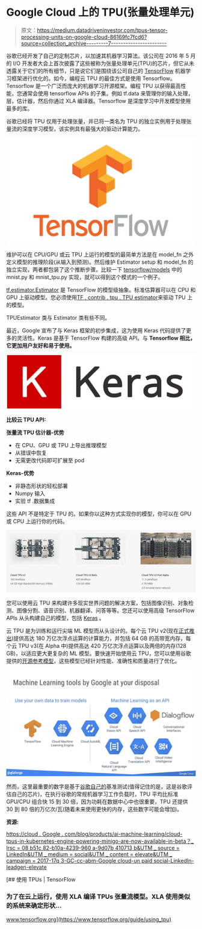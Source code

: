# Google Cloud 上的 TPU(张量处理单元)

> 原文：<https://medium.datadriveninvestor.com/tpus-tensor-processing-units-on-google-cloud-86169fc7fcd6?source=collection_archive---------7----------------------->

谷歌已经开发了自己的定制芯片，以加速其机器学习算法。该公司在 2016 年 5 月的 I/O 开发者大会上首次披露了这些被称为张量处理单元(TPU)的芯片，但它从未透露关于它们的所有细节，只是说它们是围绕该公司自己的 [TensorFlow](https://www.tensorflow.org/) 机器学习框架进行优化的。如今，编程云 TPU 的最佳方式是使用 Tensorflow。Tensorflow 是一个广泛而庞大的机器学习开源框架。编程 TPU 以获得最高性能，您通常会使用 tensorflow APIs 的子集。例如 tf.data 来管理你的输入处理，层，估计器，然后你通过 XLA 编译器。Tensorflow 是深度学习中开发模型使用最多的库。

谷歌已经将 TPU 仅用于处理张量，并已将一类名为 TPU 的独立实例用于处理张量流的深度学习模型，该实例具有最强大的驱动计算能力。

![](img/fd73f93e1d7b571c9b6e83ca5b58b977.png)

维护可以在 CPU/GPU 或云 TPU 上运行的模型的最简单方法是在 model_fn 之外定义模型的推理阶段(从输入到预测)。然后维护 Estimator setup 和 model_fn 的独立实现，两者都包装了这个推断步骤。比较一下 [tensorflow/models](https://github.com/tensorflow/models/tree/master/official/mnist) 中的 mnist.py 和 mnist_tpu.py 实现，就可以得到这个模式的一个例子。

[tf.estimator.Estimator](https://www.tensorflow.org/api_docs/python/tf/estimator/Estimator) 是 TensorFlow 的模型级抽象。标准估算器可以在 CPU 和 GPU 上驱动模型。您必须使用[TF . contrib . tpu . TPU estimator](https://www.tensorflow.org/api_docs/python/tf/contrib/tpu/TPUEstimator)来驱动 TPU 上的模型。

TPUEstimator 类与 Estimator 类有些不同。

最近，Google 宣布了与 Keras 框架的初步集成，这为使用 Keras 代码提供了更多的灵活性。Keras 是基于 TensorFlow 构建的高级 API。与 **Tensorflow 相比，它更加用户友好和易于使用。**

![](img/d82cdb8514fe46361259654f08cf7974.png)

**比较云 TPU API:**

**张量流 TPU 估计器-优势**

*   在 CPU、GPU 或 TPU 上导出推理模型
*   从错误中恢复
*   无需更改代码即可扩展至 pod

**Keras-优势**

*   非静态形状的轻松部署
*   Numpy 输入
*   实验 tf .数据集成

这些 API 不是特定于 TPU 的。如果你以这种方式实现你的模型，你可以在 GPU 或 CPU 上运行你的代码。

![](img/5fb34aed95828a4a8d908ddc3f1655d5.png)

您可以使用云 TPU 来构建许多现实世界问题的解决方案，包括图像识别、对象检测、图像分割、语音识别、机器翻译、问答等等。您还可以使用高级 TensorFlow APIs 从头构建自己的模型，包括 [Keras](https://github.com/tensorflow/tpu/tree/master/models/experimental/keras) 。

云 TPU 是为训练和运行尖端 ML 模型而从头设计的。每个云 TPU v2(现在[正式推出](https://cloud.google.com/tpu/))提供高达 180 万亿次浮点运算的计算能力，并包括 64 GB 的高带宽内存，每个云 TPU v3(在 Alpha 中)提供高达 420 万亿次浮点运算以及两倍的内存(128 GB)，以适应更大更复杂的 ML 模型。要快速开始使用云 TPU，您可以使用谷歌提供的[开源参考模型](https://github.com/tensorflow/tpu)，这些模型已经针对性能、准确性和质量进行了优化。

![](img/20582e5834aec96d814593a0ddef3aec.png)

然而，这里最重要的数字是基于[谷歌自己的](https://crunchbase.com/organization/google)基准测试(值得记住的是，这是谷歌评估自己的芯片)，在执行谷歌的常规机器学习工作负载时，TPU 平均比标准 GPU/CPU 组合快 15 到 30 倍，因为功耗在数据中心中也很重要，TPU 还提供 30 到 80 倍的万亿次/瓦(随着未来使用更快的内存，这些数字可能会增加)。

**资源:**

[https://cloud . Google . com/blog/products/ai-machine-learning/cloud-tpus-in-kubernetes-engine-powering-minigo-are-now-available-in-beta？_ lrsc = 08 b51c 82-b10a-4239-960 a-9d07b 410713 b&UTM _ source = LinkedIn&UTM _ medium = social&UTM _ content = elevate&UTM _ campaign = 2017-17q 3-GC-cc-abm-Google cloud-un paid social-LinkedIn-leadgen-elevate](https://cloud.google.com/blog/products/ai-machine-learning/cloud-tpus-in-kubernetes-engine-powering-minigo-are-now-available-in-beta?_lrsc=08b51c82-b10a-4239-960a-9d07b410713b&utm_source=linkedin&utm_medium=social&utm_content=elevate&utm_campaign=2017-17q3-gc-cc-abm-googlecloud-unpaidsocial-linkedin-leadgen-elevate)

[](https://www.tensorflow.org/guide/using_tpu) [## 使用 TPUs | TensorFlow

### 为了在云上运行，使用 XLA 编译 TPUs 张量流模型。XLA 使用类似的系统来确定形状…

www.tensorflow.org](https://www.tensorflow.org/guide/using_tpu)